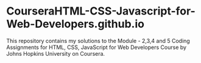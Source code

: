 # CourseraHTML-CSS-Javascript-for-Web-Developers.github.io
This repository contains my solutions to the Module - 2,3,4 and 5 Coding Assignments for HTML, CSS, JavaScript for Web Developers Course by Johns Hopkins University on Coursera.
